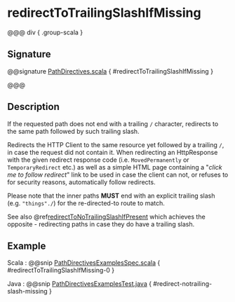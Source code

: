 # redirectToTrailingSlashIfMissing

@@@ div { .group-scala }

## Signature

@@signature [PathDirectives.scala](/http/src/main/scala/akka/http/scaladsl/server/directives/PathDirectives.scala) { #redirectToTrailingSlashIfMissing }

@@@

## Description

If the requested path does not end with a trailing `/` character,
redirects to the same path followed by such trailing slash.

Redirects the HTTP Client to the same resource yet followed by a trailing `/`, in case the request did not contain it.
When redirecting an HttpResponse with the given redirect response code (i.e. `MovedPermanently` or `TemporaryRedirect`
etc.) as well as a simple HTML page containing a "*click me to follow redirect*" link to be used in case the client can not,
or refuses to for security reasons, automatically follow redirects.

Please note that the inner paths **MUST** end with an explicit trailing slash (e.g. `"things"./`) for the
re-directed-to route to match.

See also @ref[redirectToNoTrailingSlashIfPresent](redirectToNoTrailingSlashIfPresent.md) which achieves the opposite - redirecting paths in case they do have a trailing slash.

## Example

Scala
:  @@snip [PathDirectivesExamplesSpec.scala](/docs/src/test/scala/docs/http/scaladsl/server/directives/PathDirectivesExamplesSpec.scala) { #redirectToTrailingSlashIfMissing-0 }

Java
:  @@snip [PathDirectivesExamplesTest.java](/docs/src/test/java/docs/http/javadsl/server/directives/PathDirectivesExamplesTest.java) { #redirect-notrailing-slash-missing }
